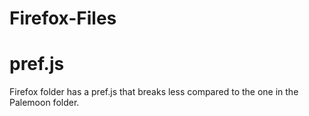    Firefox-Files
   ==========
# pref.js
Firefox folder has a pref.js that breaks less compared to the one in the Palemoon folder.
